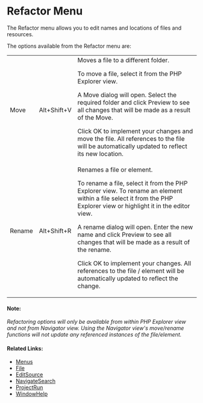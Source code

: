 # Refactor Menu

<!--context:refactor-->

The Refactor menu allows you to edit names and locations of files and resources.

The options available from the Refactor menu are:

<table>
<tr><td>Move</td>

<td>Alt+Shift+V</td>

<td>Moves a file to a different folder.

To move a file, select it from the PHP Explorer view.

A Move dialog will open. Select the required folder and click Preview to see all changes that will be made as a result of the Move.

Click OK to implement your changes and move the file. All references to the file will be automatically updated to reflect its new location.</td></tr>

<tr><td>Rename</td>

<td>Alt+Shift+R</td>

<td>Renames a file or element.

To rename a file, select it from the PHP Explorer view. To rename an element within a file select it from the PHP Explorer view or highlight it in the editor view.

A rename dialog will open. Enter the new name and click Preview to see all changes that will be made as a result of the rename.

Click OK to implement your changes. All references to the file / element will be automatically updated to reflect the change.</td></tr>

</table>

#### Note:

_Refactoring options will only be available from within PHP Explorer view and not from Navigator view.  Using the Navigator view's move/rename functions will not update any referenced instances of the file/element._

<!--links-start-->

#### Related Links:

 * [Menus](000-index.md)
 * [File](../../032-reference/016-menus/008-file/000-index.md)
 * [Edit](016-edit.md)[Source](024-source.md)
 * [Navigate](040-navigate.md)[Search](048-search.md)
 * [Project](056-project.md)[Run](064-run.md)
 * [Window](080-window.md)[Help](088-help.md)

<!--links-end-->